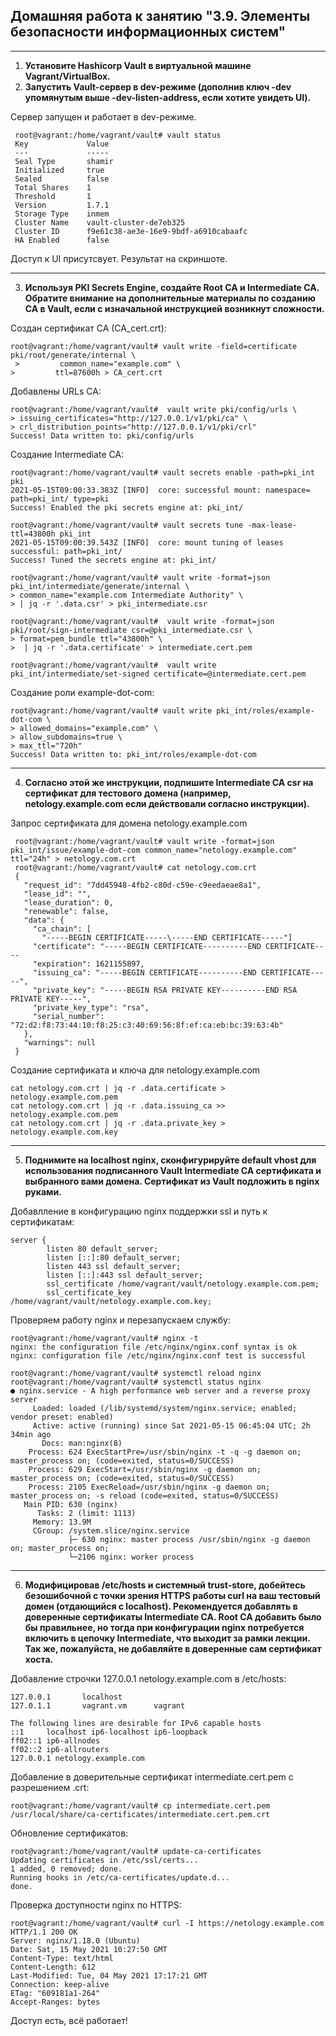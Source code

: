 ## Домашняя работа к занятию "3.9. Элементы безопасности информационных систем"
---
1. __Установите Hashicorp Vault в виртуальной машине Vagrant/VirtualBox.__
2. __Запустить Vault-сервер в dev-режиме (дополнив ключ -dev упомянутым выше -dev-listen-address, если хотите увидеть UI).__

Сервер запущен и работает в dev-режиме.
     
     root@vagrant:/home/vagrant/vault# vault status
     Key             Value
     ---             -----
     Seal Type       shamir
     Initialized     true
     Sealed          false
     Total Shares    1
     Threshold       1
     Version         1.7.1
     Storage Type    inmem
     Cluster Name    vault-cluster-de7eb325
     Cluster ID      f9e61c38-ae3e-16e9-9bdf-a6910cabaafc
     HA Enabled      false

Доступ к UI присутсвует. Результат на скриншоте.

---
3. __Используя PKI Secrets Engine, создайте Root CA и Intermediate CA. Обратите внимание на дополнительные материалы по созданию CA в Vault, если с изначальной инструкцией возникнут сложности.__

Создан сертификат CA (CA_cert.crt):

    root@vagrant:/home/vagrant/vault# vault write -field=certificate pki/root/generate/internal \
     >         common_name="example.com" \
    >         ttl=87600h > CA_cert.crt
Добавлены URLs CA:

    root@vagrant:/home/vagrant/vault#  vault write pki/config/urls \
    > issuing_certificates="http://127.0.0.1/v1/pki/ca" \
    > crl_distribution_points="http://127.0.0.1/v1/pki/crl"
    Success! Data written to: pki/config/urls
Создание Intermediate CA:

    root@vagrant:/home/vagrant/vault# vault secrets enable -path=pki_int pki
    2021-05-15T09:00:33.383Z [INFO]  core: successful mount: namespace= path=pki_int/ type=pki
    Success! Enabled the pki secrets engine at: pki_int/

    root@vagrant:/home/vagrant/vault# vault secrets tune -max-lease-ttl=43800h pki_int
    2021-05-15T09:00:39.543Z [INFO]  core: mount tuning of leases successful: path=pki_int/
    Success! Tuned the secrets engine at: pki_int/

    root@vagrant:/home/vagrant/vault# vault write -format=json pki_int/intermediate/generate/internal \
    > common_name="example.com Intermediate Authority" \
    > | jq -r '.data.csr' > pki_intermediate.csr

    root@vagrant:/home/vagrant/vault#  vault write -format=json pki/root/sign-intermediate csr=@pki_intermediate.csr \
    > format=pem_bundle ttl="43800h" \
    >  | jq -r '.data.certificate' > intermediate.cert.pem

    root@vagrant:/home/vagrant/vault#  vault write pki_int/intermediate/set-signed certificate=@intermediate.cert.pem
Создание роли example-dot-com:

    root@vagrant:/home/vagrant/vault# vault write pki_int/roles/example-dot-com \
    > allowed_domains="example.com" \
    > allow_subdomains=true \
    > max_ttl="720h"
    Success! Data written to: pki_int/roles/example-dot-com
---
4. __Согласно этой же инструкции, подпишите Intermediate CA csr на сертификат для тестового домена (например, netology.example.com если действовали согласно инструкции).__

Запрос сертификата для домена netology.example.com

     root@vagrant:/home/vagrant/vault# vault write -format=json pki_int/issue/example-dot-com common_name="netology.example.com" ttl="24h" > netology.com.crt
     root@vagrant:/home/vagrant/vault# cat netology.com.crt
     {
       "request_id": "7dd45948-4fb2-c80d-c59e-c9eedaeae8a1",
       "lease_id": "",
       "lease_duration": 0,
       "renewable": false,
       "data": {
         "ca_chain": [
           "-----BEGIN CERTIFICATE-----\-----END CERTIFICATE-----"]
         "certificate": "-----BEGIN CERTIFICATE----------END CERTIFICATE----
         "expiration": 1621155897,
         "issuing_ca": "-----BEGIN CERTIFICATE----------END CERTIFICATE-----",
         "private_key": "-----BEGIN RSA PRIVATE KEY----------END RSA PRIVATE KEY-----",
         "private_key_type": "rsa",
         "serial_number": "72:d2:f8:73:44:10:f8:25:c3:40:69:56:8f:ef:ca:eb:bc:39:63:4b"
       },
       "warnings": null
     }

Создание сертификата и ключа для netology.example.com

    cat netology.com.crt | jq -r .data.certificate > netology.example.com.pem
    cat netology.com.crt | jq -r .data.issuing_ca >> netology.example.com.pem
    cat netology.com.crt | jq -r .data.private_key > netology.example.com.key
---
5. __Поднимите на localhost nginx, сконфигурируйте default vhost для использования подписанного Vault Intermediate CA сертификата и выбранного вами домена. Сертификат из Vault подложить в nginx руками.__

Добавлление в конфигурацию nginx поддержки ssl и путь к сертификатам:

    server {
            listen 80 default_server;
            listen [::]:80 default_server;
            listen 443 ssl default_server;
            listen [::]:443 ssl default_server;
            ssl_certificate /home/vagrant/vault/netology.example.com.pem;
            ssl_certificate_key /home/vagrant/vault/netology.example.com.key;
Проверяем работу nginx и перезапускаем службу:

    root@vagrant:/home/vagrant/vault# nginx -t
    nginx: the configuration file /etc/nginx/nginx.conf syntax is ok
    nginx: configuration file /etc/nginx/nginx.conf test is successful

    root@vagrant:/home/vagrant/vault# systemctl reload nginx
    root@vagrant:/home/vagrant/vault# systemctl status nginx
    ● nginx.service - A high performance web server and a reverse proxy server
         Loaded: loaded (/lib/systemd/system/nginx.service; enabled; vendor preset: enabled)
         Active: active (running) since Sat 2021-05-15 06:45:04 UTC; 2h 34min ago
           Docs: man:nginx(8)
        Process: 624 ExecStartPre=/usr/sbin/nginx -t -q -g daemon on; master_process on; (code=exited, status=0/SUCCESS)
        Process: 629 ExecStart=/usr/sbin/nginx -g daemon on; master_process on; (code=exited, status=0/SUCCESS)
        Process: 2105 ExecReload=/usr/sbin/nginx -g daemon on; master_process on; -s reload (code=exited, status=0/SUCCESS)
       Main PID: 630 (nginx)
          Tasks: 2 (limit: 1113)
         Memory: 13.9M
         CGroup: /system.slice/nginx.service
                 ├─ 630 nginx: master process /usr/sbin/nginx -g daemon on; master_process on;
                 └─2106 nginx: worker process
---
6. __Модифицировав /etc/hosts и системный trust-store, добейтесь безошибочной с точки зрения HTTPS работы curl на ваш тестовый домен (отдающийся с localhost). Рекомендуется добавлять в доверенные сертификаты Intermediate CA. Root CA добавить было бы правильнее, но тогда при конфигурации nginx потребуется включить в цепочку Intermediate, что выходит за рамки лекции. Так же, пожалуйста, не добавляйте в доверенные сам сертификат хоста.__

Добавление строчки 127.0.0.1 netology.example.com в /etc/hosts:

    127.0.0.1       localhost
    127.0.1.1       vagrant.vm      vagrant

    The following lines are desirable for IPv6 capable hosts
    ::1     localhost ip6-localhost ip6-loopback
    ff02::1 ip6-allnodes
    ff02::2 ip6-allrouters
    127.0.0.1 netology.example.com

Добавление в доверительные сертификат intermediate.cert.pem с разрешением .crt:

    root@vagrant:/home/vagrant/vault# cp intermediate.cert.pem /usr/local/share/ca-certificates/intermediate.cert.pem.crt

Обновление сертификатов:

    root@vagrant:/home/vagrant/vault# update-ca-certificates
    Updating certificates in /etc/ssl/certs...
    1 added, 0 removed; done.
    Running hooks in /etc/ca-certificates/update.d...
    done.

Проверка доступности nginx по HTTPS:

    root@vagrant:/home/vagrant/vault# curl -I https://netology.example.com
    HTTP/1.1 200 OK
    Server: nginx/1.18.0 (Ubuntu)
    Date: Sat, 15 May 2021 10:27:50 GMT
    Content-Type: text/html
    Content-Length: 612
    Last-Modified: Tue, 04 May 2021 17:17:21 GMT
    Connection: keep-alive
    ETag: "609181a1-264"
    Accept-Ranges: bytes
    
Доступ есть, всё работает!
